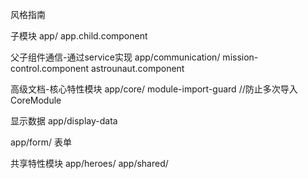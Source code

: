 风格指南

子模块
app/
app.child.component

父子组件通信-通过service实现
app/communication/
mission-control.component
astrounaut.component

高级文档-核心特性模块
app/core/
module-import-guard     //防止多次导入 CoreModule

显示数据
app/display-data

app/form/
表单

共享特性模块
app/heroes/
app/shared/


